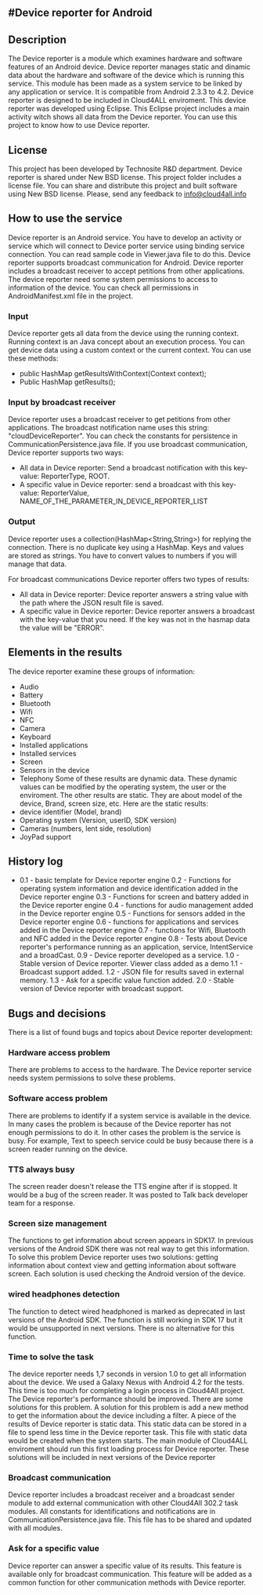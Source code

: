 ## #Device reporter for Android

## Description
The Device reporter is a module which examines hardware and software features of an Android device.
Device reporter manages static and dinamic data about the hardware and software of the device which is running this service.
This module has been made as a system service to be linked by any application or service. It is compatible from Android 2.3.3 to 4.2.
Device reporter is designed to be included in Cloud4ALL enviroment.
This device reporter was developed using Eclipse. This Eclipse project includes a main activity witch shows all data from the Device reporter. You can use this project to know how to use Device reporter. 

## License
This project has been developed by Technosite R&D department.
Device reporter is shared under New BSD license. This project folder includes a license file.
You can share and distribute this project and built software using New BSD license.
Please, send any feedback to info@cloud4all.info

## How to use the service
Device reporter is an Android service. You have to develop an activity or service which will connect to Device porter service using binding service connection.
You can read sample code in Viewer.java file to do this.
Device reporter supports broadcast communication for Android. Device reporter includes a broadcast receiver to accept petitions from other applications.
The device reporter need some system permissions to access to information of the device.
You can check all permissions in AndroidManifest.xml file in the project.

### Input
Device reporter gets all data from the device using the running context. Running context is an Java concept about an execution process.
You can get device data using a custom context or the current context. You can use these methods:

- public HashMap getResultsWithContext(Context context);
- Public HashMap getResults();

### Input by broadcast receiver
Device reporter uses a broadcast receiver to get petitions from other applications.
The broadcast notification name uses this string: "cloudDeviceReporter".
You can check the constants for persistence in CommunicationPersistence.java file.
If you use broadcast communication, Device reporter supports two ways:
- All data in Device reporter: Send a broadcast notification with this key-value: ReporterType, ROOT.
- A specific value in Device reporter: send a broadcast with this key-value: ReporterValue, NAME_OF_THE_PARAMETER_IN_DEVICE_REPORTER_LIST

### Output
Device reporter uses a collection(HashMap<String,String>) for replying the connection.
There is no duplicate key using a HashMap. Keys and values are stored as strings. You have to convert values to numbers if you will manage that data.

For broadcast communications Device reporter offers two types of results:
- All data in Device reporter: Device reporter answers a string value with the path where the JSON result file is saved.
- A specific value in Device reporter: Device reporter answers a broadcast with the key-value that you need. If the key was not in the hasmap data the value will be "ERROR".

## Elements in the results
The device reporter examine these groups of information:
- Audio
- Battery
- Bluetooth
- Wifi
- NFC
- Camera
- Keyboard
- Installed applications 
- Installed services
- Screen
- Sensors in the device
- Telephony 
Some of these results are dynamic data. These dynamic values can be modified by the operating system, the user or the enviroment. The other results are static. They are about model of the device, Brand, screen size, etc.
Here are the static results:
- device identifier (Model, brand)
- Operating system (Version, userID, SDK version)
- Cameras (numbers, lent side, resolution)
- JoyPad support

## History log
- 0.1 - basic template for Device reporter engine
0.2 - Functions for operating system information and device identification added in the Device reporter engine
0.3 - Functions for screen and battery added in the Device reporter engine
0.4 - functions for audio management added in the Device reporter engine
0.5 - Functions for sensors added in the Device reporter engine
0.6 - functions for applications and services added in the Device reporter engine
0.7 - functions for Wifi, Bluetooth and NFC added in the Device reporter engine
0.8 - Tests about Device reporter's performance running as an application, service, IntentService and a broadCast.
0.9 - Device reporter developed as a service.
1.0 - Stable version of Device reporter. Viewer class added as a demo
1.1 - Broadcast support added.
1.2 - JSON file for results saved in external memory.
1.3 - Ask for a specific value function added.
2.0 - Stable version of Device reporter with broadcast support.

## Bugs and decisions
There is a list of found bugs and topics about Device reporter development:

### Hardware access problem
There are problems to access to the hardware. The Device reporter service needs system permissions to solve these problems.

### Software access problem
There are problems to identify if a system service is available in the device. In many cases the problem is because of the Device reporter has not enough permissions to do it.
In other cases the problem is the service is busy. For example, Text to speech service could be busy because there is a screen reader running on the device.

### TTS always busy
The screen reader doesn't release the TTS engine after if is stopped. It would be a bug of the screen reader. It was posted to Talk back developer team for a response.

### Screen size management
The functions to get information about screen appears in SDK17. In previous versions of the Android SDK there was not real way to get this information. 
To solve this problem Device reporter uses two solutions: getting information about context view and getting information about software screen. 
Each solution is used checking the Android version of the device.

### wired headphones detection
The function to detect wired headphoned is marked as deprecated in last versions of the Android SDK.
The function is still working in SDK 17 but it would be unsupported in next versions.
There is no alternative for this function.

### Time to solve the task
The device reporter needs 1,7 seconds in version 1.0 to get all information about the device. We used a Galaxy Nexus with Android 4.2 for the tests.
This time is too much for completing a login process in Cloud4All project. The Device reporter's performance should be improved.
There are some solutions for this problem.
A solution for this problem is add a new method to get the information about the device including a filter.
A piece of the results of Device reporter is static data. This static data can be stored in a file to spend less time in the Device reporter task.
This file with static data would be created when the system starts. The main module of Cloud4ALL enviroment should run this first loading process for Device reporter.
These solutions will be included in next versions of the Device reporter

### Broadcast communication
Device reporter includes a broadcast receiver and a broadcast sender module to add external communication with other Cloud4All 302.2 task modules.
All constants for identifications and notifications are in CommunicationPersistence.java file. This file has to be shared and updated with all modules.

### Ask for a specific value
Device reporter can answer a specific value of its results. This feature is available only for broadcast communication. This feature will be added as a common function for other communication methods with Device reporter.
